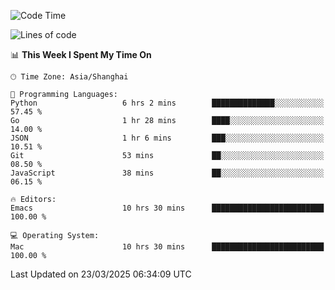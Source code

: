 <!--START_SECTION:waka-->
![Code Time](http://img.shields.io/badge/Code%20Time-2%2C586%20hrs%2015%20mins-blue)

![Lines of code](https://img.shields.io/badge/From%20Hello%20World%20I%27ve%20Written-335.3%20thousand%20lines%20of%20code-blue)

📊 **This Week I Spent My Time On** 

```text
🕑︎ Time Zone: Asia/Shanghai

💬 Programming Languages: 
Python                   6 hrs 2 mins        ██████████████░░░░░░░░░░░   57.45 % 
Go                       1 hr 28 mins        ████░░░░░░░░░░░░░░░░░░░░░   14.00 % 
JSON                     1 hr 6 mins         ███░░░░░░░░░░░░░░░░░░░░░░   10.51 % 
Git                      53 mins             ██░░░░░░░░░░░░░░░░░░░░░░░   08.50 % 
JavaScript               38 mins             ██░░░░░░░░░░░░░░░░░░░░░░░   06.15 % 

🔥 Editors: 
Emacs                    10 hrs 30 mins      █████████████████████████   100.00 % 

💻 Operating System: 
Mac                      10 hrs 30 mins      █████████████████████████   100.00 % 
```


 Last Updated on 23/03/2025 06:34:09 UTC
<!--END_SECTION:waka-->
